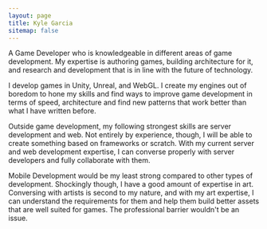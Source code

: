 ```yaml
---
layout: page
title: Kyle Garcia
sitemap: false
---
```

A Game Developer who is knowledgeable in different areas of game development. 
My expertise is authoring games, building architecture for it, and research and development that is in line with the future of technology.

I develop games in Unity, Unreal, and WebGL. I create my engines out of boredom to hone my skills and find ways to improve game development in terms of speed, architecture and find new patterns that work better than what I have written before.

Outside game development, my following strongest skills are server development and web. Not entirely by experience, though, I will be able to create something based on frameworks or scratch. With my current server and web development expertise, I can converse properly with server developers and fully collaborate with them.

Mobile Development would be my least strong compared to other types of development. Shockingly though, I have a good amount of expertise in art. Conversing with artists is second to my nature, and with my art expertise, I can understand the requirements for them and help them build better assets that are well suited for games. The professional barrier wouldn't be an issue.